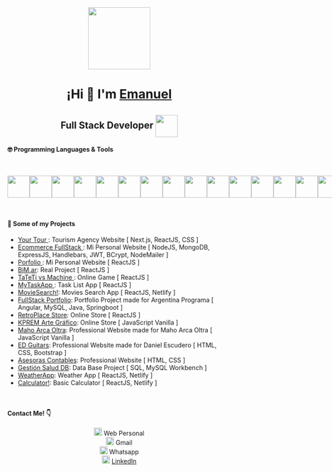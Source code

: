 <div align="center" width="350">
   <img align="center" width="140" src="https://i.ibb.co/fDztxHH/Current.png" />
   <h1 align="center">¡Hi 👋 I'm 
      <a href="https://emanuelescudero.ar" target='_blank' rel='noopener noreferrer'>
         Emanuel
      </a>
      <h2 align="center">Full Stack Developer <img align="center" width="50" src="https://i.ibb.co/Xp2KGk3/Programmer.png" /></h2>
   </h1>
   
</div>
      
<h4> 🤓 Programming Languages & Tools </h4>
<br />
<p style="display: flex;">
   <img src='https://i.ibb.co/VH4bp5Y/html.png' style='width: 50px;'/>
   <img src='https://i.ibb.co/mDNKpgM/css.png' style='width: 50px;'/>
   <img src='https://i.ibb.co/TmwQPdB/bootstrap.png' style='width: 50px;'/>
   <img src='https://i.ibb.co/7jV8nQy/sass-icon-130835.png' style='width: 50px;'/>
   <img src='https://i.ibb.co/TW6ChMh/js.png' style='width: 50px;'/>
   <img src='https://i.ibb.co/VNbg3FV/typescript.png' style='width: 50px;'/>
   <img src='https://i.ibb.co/g9ZTmnx/react2.png' style='width: 50px;'/>
   <img src='https://i.ibb.co/rQpw3fM/angular.png' style='width: 50px;'/>
   <img src='https://i.ibb.co/mSRmnRV/mysql.png' style='width: 50px;'/>
   <img src='https://i.ibb.co/5ByKx1H/Git.png' style='width: 50px;'/>
   <img src='https://i.ibb.co/Lh8yP9R/seo.png' style='width: 50px;'/>
   <img src='https://i.ibb.co/zHqNLgF/vsc.png' style='width: 50px;'/>
   <img src='https://i.ibb.co/NpF5Zxf/java.png' style='width: 50px;'/>
   <img src='https://i.ibb.co/JH1kwQB/springboot.png' style='width: 50px;'/>
   <img src='https://i.ibb.co/5v8sq3C/npm2.png' style='width: 50px;'/>
    <img src='https://i.ibb.co/nf2qtnw/ps2.png' style='width: 50px;'/>
    <img src='https://i.ibb.co/bvj9vCw/expressjs.png' style='width: 50px;'/>
    <img src='https://i.ibb.co/NL8wDDB/android-studio-icon.png' style='width: 50px;'/>
    <img src='https://i.ibb.co/M6j18FH/handlebars-js.png' style='width: 50px;'/>
    <img src='https://i.ibb.co/qDXPPZn/figma.png' style='width: 50px;'/>
    <img src='https://i.ibb.co/Qm44LPp/db.png' style='width: 50px;'/>
    <img src='https://i.ibb.co/7XPkx1L/nodejs.png' style='width: 50px;'/>
</p>

<br />
<h4> 📂 Some of my Projects </h4>
<ul>
   <li> <a href='https://yourtour.ar' target='_blank' rel='noopener noreferrer'> Your Tour </a>: Tourism Agency Website [ Next.js, ReactJS, CSS ]</li>
   <li> <a href='https://nodejsecommerce-8f7b.onrender.com' target='_blank' rel='noopener noreferrer'> Ecommerce FullStack </a>: Mi Personal Website [ NodeJS, MongoDB, ExpressJS, Handlebars, JWT, BCrypt, NodeMailer ]</li>
   <li> <a href='https://emanuelescudero.ar' target='_blank' rel='noopener noreferrer'> Porfolio </a>: Mi Personal Website [ ReactJS ]</li>
   <li> <a href='https://bim-ar.vercel.app' target='_blank' rel='noopener noreferrer'> BiM.ar</a>: Real Project [ ReactJS ]</li>
   <li> <a href='https://tateti-vs-machine.netlify.app/' target='_blank' rel='noopener noreferrer'> TaTeTi vs Machine </a>: Online Game [ ReactJS ]</li>
   <li> <a href='https://emanuel-tasks.netlify.app/' target='_blank' rel='noopener noreferrer'> MyTaskApp </a>: Task List App [ ReactJS ]</li>
   <li> <a href='https://emanuel-moviesearch.netlify.app/' rel='noopener noreferrer'> MovieSearch!</a>: Movies Search App [ ReactJS, Netlify ]</li>
   <li> <a href='https://portfoliofrontargprog.web.app/' target='_blank' rel='noopener noreferrer'> FullStack Portfolio</a>: Portfolio Project made for Argentina Programa [ Angular, MySQL, Java, Springboot ]</li>
   <li> <a href='https://retro-place-store.vercel.app/' target='_blank' rel='noopener noreferrer'> RetroPlace Store</a>: Online Store [ ReactJS ]</li>
   <li> <a href='https://escuderoemanuel.github.io/KPREM-ArteGrafico/' target='_blank' rel='noopener noreferrer'> KPREM Arte Gráfico</a>: Online Store [ JavaScript Vanilla ]</li>
   <li> <a href='https://escuderoemanuel.github.io/MahoArcaOltra/' target='_blank' rel='noopener noreferrer'> Maho Arca Oltra</a>: Professional Website made for Maho Arca Oltra [ JavaScript Vanilla ]</li>
   <li> <a href='https://escuderoemanuel.github.io/EDGuitars/' target='_blank' rel='noopener noreferrer'> ED Guitars</a>: Professional Website made for Daniel Escudero [ HTML, CSS, Bootstrap ]</li>
   <li> <a href='https://escuderoemanuel.github.io/FC-AsesorasContables/' rel='noopener noreferrer'> Asesoras Contables</a>: Professional Website [ HTML, CSS ]</li>
   <li> <a href='https://github.com/escuderoemanuel/GestionSaludDB' rel='noopener noreferrer'> Gestión Salud DB</a>: Data Base Project [ SQL, MySQL Workbench ]</li>
  <li> <a href='https://emanuel-weatherapp.netlify.app/' rel='noopener noreferrer'> WeatherApp</a>: Weather App [ ReactJS, Netlify ]</li>
   <li> <a href='https://emanuel-calculator.netlify.app/' rel='noopener noreferrer'> Calculator!</a>: Basic Calculator [ ReactJS, Netlify ]</li>
</ul>

<br />
<h4>Contact Me! 👇</h4>

   <div style="text-align: center; padding: 0;">
      <img src="https://i.ibb.co/qNBbqSS/6678539.png" style="width: 18px; display: inline-block;">
      <a href="https://emanuelescudero.ar" target="_blank" rel="noopener noreferrer" style="display: inline-block; text-decoration: none;">Web Personal</a>
   </div>
   
   <div style="text-align: center; padding: 0;">
      <img src="https://i.ibb.co/grGWP00/Gmail-Logo-512px.png" style="width: 18px; display: inline-block;">
      <a href="mailto:emanuelescudero.dev@gmail.com" target="_blank" rel="noopener noreferrer" style="display: inline-block; text-decoration: none;">Gmail</a>
   </div>

   <div style="text-align: center; padding: 0;">
      <img src="https://i.ibb.co/dMZBGp1/wtsp2.png" style="width: 18px; display: inline-block;">
      <a href="https://wa.me/5492612061160" target="_blank" rel="noopener noreferrer" style="display: inline-block; text-decoration: none;">Whatsapp
        </a>
   </div>

   <div style="text-align: center; padding: 0;">
      <img src="https://i.ibb.co/w0vvvKQ/linkedin-socialnetwork-17441.png" style="width: 18px; display: inline-block; text-decoration: none;">
      <a href="https://www.linkedin.com/in/emanuelescudero-dev/" target="_blank" rel="noopener noreferrer" style="display: inline-block;">LinkedIn
      </a>
   </div>

   

